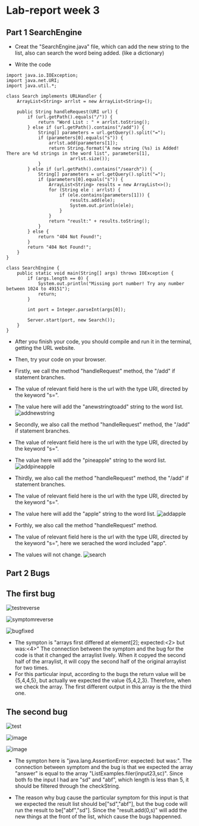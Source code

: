 # Lab-report week 3

## Part 1 SearchEngine
- Creat the "SearchEngine.java" file, which can add the new string to the list, also can search the word being added. (like a dictionary)

- Write the code
```
import java.io.IOException;
import java.net.URI;
import java.util.*;

class Search implements URLHandler {
    ArrayList<String> arrlst = new ArrayList<String>();

    public String handleRequest(URI url) {
        if (url.getPath().equals("/")) {
            return "Word List : " + arrlst.toString();
        } else if (url.getPath().contains("/add")) {
            String[] parameters = url.getQuery().split("=");
            if (parameters[0].equals("s")) {
                arrlst.add(parameters[1]);
                return String.format("A new string (%s) is Added! There are %d strings in the word list", parameters[1],
                        arrlst.size());
            }
        } else if (url.getPath().contains("/search")) {
            String[] parameters = url.getQuery().split("=");
            if (parameters[0].equals("s")) {
                ArrayList<String> results = new ArrayList<>();
                for (String ele : arrlst) {
                    if (ele.contains(parameters[1])) {
                        results.add(ele);
                        System.out.println(ele);
                    }
                }
                return "reuslt:" + results.toString();
            }
        } else {
            return "404 Not Found!";
        }
        return "404 Not Found!";
    }
}

class SearchEngine {
    public static void main(String[] args) throws IOException {
        if (args.length == 0) {
            System.out.println("Missing port number! Try any number between 1024 to 49151");
            return;
        }

        int port = Integer.parseInt(args[0]);

        Server.start(port, new Search());
    }
}
```

- After you finish your code, you should compile and run it in the terminal, getting the URL website.
- Then, try your code on your browser.

 
- Firstly, we call the method "handleRequest" method, the "/add" if statement branches.
- The value of relevant field here is the url with the type URI, directed by the keyword "s=".
- The value here will add the "anewstringtoadd" string to the word list.
![addnewstring](https://user-images.githubusercontent.com/106074396/195793272-38942c55-b528-4e2f-b853-55c2b79e8aec.png)

- Secondly, we also call the method "handleRequest" method, the "/add" if statement branches.
- The value of relevant field here is the url with the type URI, directed by the keyword "s=".
- The value here will add the "pineapple" string to the word list.
![addpineapple](https://user-images.githubusercontent.com/106074396/195792907-745a3adf-03ce-4f5d-a2d1-ca4600a373a6.png)

- Thirdly, we also call the method "handleRequest" method, the "/add" if statement branches.
- The value of relevant field here is the url with the type URI, directed  by the keyword "s=".
- The value here will add the "apple" string to the word list.
![addapple](https://user-images.githubusercontent.com/106074396/195793577-aaba096f-10df-4d8c-9978-22cd1ce27215.png)

- Forthly, we also call the method "handleRequest" method.
- The value of relevant field here is the url with the type URI, directed by the keyword "s=", here we serached the word included "app".
- The values will not change. 
![search](https://user-images.githubusercontent.com/106074396/195793808-345203a7-4b7d-490b-843b-80b55702f337.png)


## Part 2 Bugs
## The first bug
![testreverse](https://user-images.githubusercontent.com/106074396/195951234-9f484228-f01c-44f9-aac3-6016666bcc76.png)

![symptomreverse](https://user-images.githubusercontent.com/106074396/195951313-ba5762ec-cd94-4e33-b699-fa341e8e0d24.png)


![bugfixed](https://user-images.githubusercontent.com/106074396/195953190-b7d713aa-9b11-4f1c-934b-3b5da7a57088.png)

- The sympton is "arrays first differed at element[2]; expected:<2> but was:<4>"
The connection between the symptom and the bug for the code is that it changed the arraylist lively. When it copyed the second half of the arraylist, it will copy the second half of the original arraylist for two times. 
- For this particular input, according to the bugs the return value will be {5,4,4,5}, but actually we expected the value {5,4,2,3}. Therefore, when we check the array. The first different output in this array is the the third one.

## The second bug
![test](https://user-images.githubusercontent.com/106074396/195956247-de6b4d82-f7d4-440d-9abc-53bf7c5b9f95.png)

![image](https://user-images.githubusercontent.com/106074396/195954926-54f7f710-4f7c-44f3-a742-a1f3aa4ed5b4.png)

![image](https://user-images.githubusercontent.com/106074396/195955087-8cee7bad-206b-41b6-8bac-1d02f3deb7bc.png)

- The sympton here is "java.lang.AssertionError: expected:<true> but was:<false>". The connection between symptom and the bug is that we expected the array "answer" is equal to the array "ListExamples.filer(input23,sc)". Since both fo the input I had are "sd" and "abf", which length is less than 5, it should be filtered through the checkString. 

- The reason why bug cause the particular symptom for this input is that we expected the result list should be["sd","abf"], but the bug code will run the result to be["abf","sd"]. Since the "result.add(0,s)" will add the new things at the front of the list, which cause the bugs happenned. 

